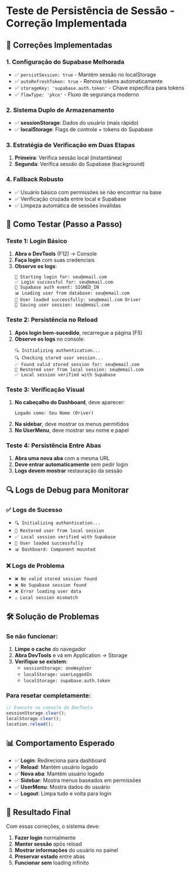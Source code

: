 # Teste de Persistência de Sessão - Correção Implementada

## 🔧 Correções Implementadas

### 1. **Configuração do Supabase Melhorada**
- ✅ `persistSession: true` - Mantém sessão no localStorage
- ✅ `autoRefreshToken: true` - Renova tokens automaticamente
- ✅ `storageKey: 'supabase.auth.token'` - Chave específica para tokens
- ✅ `flowType: 'pkce'` - Fluxo de segurança moderno

### 2. **Sistema Duplo de Armazenamento**
- ✅ **sessionStorage**: Dados do usuário (mais rápido)
- ✅ **localStorage**: Flags de controle + tokens do Supabase

### 3. **Estratégia de Verificação em Duas Etapas**
1. **Primeira**: Verifica sessão local (instantânea)
2. **Segunda**: Verifica sessão do Supabase (background)

### 4. **Fallback Robusto**
- ✅ Usuário básico com permissões se não encontrar na base
- ✅ Verificação cruzada entre local e Supabase
- ✅ Limpeza automática de sessões inválidas

## 🧪 **Como Testar (Passo a Passo)**

### Teste 1: Login Básico
1. **Abra o DevTools** (F12) → Console
2. **Faça login** com suas credenciais
3. **Observe os logs**:
   ```
   🚀 Starting login for: seu@email.com
   ✅ Login successful for: seu@email.com
   🔄 Supabase auth event: SIGNED_IN
   📊 Loading user from database: seu@email.com
   🎉 User loaded successfully: seu@email.com Driver
   💾 Saving user session: seu@email.com
   ```

### Teste 2: Persistência no Reload
1. **Após login bem-sucedido**, recarregue a página (F5)
2. **Observe os logs** no console:
   ```
   🔍 Initializing authentication...
   🔍 Checking stored user session...
   ✅ Found valid stored session for: seu@email.com
   💾 Restored user from local session: seu@email.com
   ✅ Local session verified with Supabase
   ```

### Teste 3: Verificação Visual
1. **No cabeçalho do Dashboard**, deve aparecer:
   ```
   Logado como: Seu Nome (Driver)
   ```
2. **Na sidebar**, deve mostrar os menus permitidos
3. **No UserMenu**, deve mostrar seu nome e papel

### Teste 4: Persistência Entre Abas
1. **Abra uma nova aba** com a mesma URL
2. **Deve entrar automaticamente** sem pedir login
3. **Logs devem mostrar** restauração da sessão

## 🔍 **Logs de Debug para Monitorar**

### ✅ **Logs de Sucesso**
- `🔍 Initializing authentication...`
- `💾 Restored user from local session`
- `✅ Local session verified with Supabase`
- `🎉 User loaded successfully`
- `📊 Dashboard: Component mounted`

### ❌ **Logs de Problema**
- `❌ No valid stored session found`
- `❌ No Supabase session found`
- `❌ Error loading user data`
- `⚠️ Local session mismatch`

## 🛠️ **Solução de Problemas**

### Se não funcionar:
1. **Limpe o cache** do navegador
2. **Abra DevTools** e vá em Application → Storage
3. **Verifique se existem**:
   - `sessionStorage: oneWayUser`
   - `localStorage: userLoggedIn`
   - `localStorage: supabase.auth.token`

### Para resetar completamente:
```javascript
// Execute no console do DevTools
sessionStorage.clear();
localStorage.clear();
location.reload();
```

## 📊 **Comportamento Esperado**

- ✅ **Login**: Redireciona para dashboard
- ✅ **Reload**: Mantém usuário logado
- ✅ **Nova aba**: Mantém usuário logado
- ✅ **Sidebar**: Mostra menus baseados em permissões
- ✅ **UserMenu**: Mostra dados do usuário
- ✅ **Logout**: Limpa tudo e volta para login

## 🎯 **Resultado Final**

Com essas correções, o sistema deve:
1. **Fazer login** normalmente
2. **Manter sessão** após reload
3. **Mostrar informações** do usuário no painel
4. **Preservar estado** entre abas
5. **Funcionar sem** loading infinito 